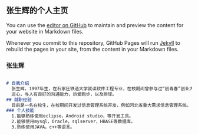 ## 张生辉的个人主页

You can use the [editor on GitHub](https://github.com/SlackerN/zhangshenghui/edit/master/index.md) to maintain and preview the content for your website in Markdown files.

Whenever you commit to this repository, GitHub Pages will run [Jekyll](https://jekyllrb.com/) to rebuild the pages in your site, from the content in your Markdown files.

### 张生辉


```markdown

# 自我介绍
  张生辉，1997年生，在石家庄铁道大学就读软件工程专业，在校期间曾参与过“创青春”创业大赛，获得三等奖。性格开朗，有上
  进心，与人有良好的沟通能力，热爱跑步，以及排球。
## 就职经验
  目前是一名在校生，在校期间开发过信息管理系统开发，例如河北省重大需求信息管理系统。
### 个人技能
  1.能够熟练使用eclipse，Android studio，等开发工具。
  2.能够使用mysql，Oracle，sqlserver，HBASE等数据库。
  3.熟练使用JAVA，c++等语言。



```
